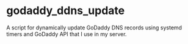 # godaddy_ddns_update

A script for dynamically update GoDaddy DNS records using systemd timers and GoDaddy API that I use in my server.
